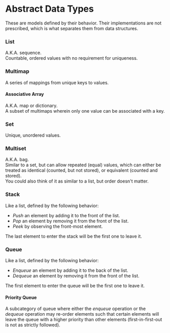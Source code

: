 # Abstract Data Types

These are models defined by their behavior. Their implementations are not prescribed, which is what separates them from data structures.

### List

A.K.A. sequence.<br>
Countable, ordered values with no requirement for uniqueness.

### Multimap

A series of mappings from unique keys to values.<br>

#### Associative Array

A.K.A. map or dictionary.<br>
A subset of multimaps wherein only one value can be associated with a key.

### Set
 
Unique, unordered values.

### Multiset

A.K.A. bag.<br>
Similar to a set, but can allow repeated (equal) values, which can either be treated as identical (counted, but not stored), or equivalent (counted and stored).<br>
You could also think of it as similar to a list, but order doesn't matter.

### Stack

Like a list, defined by the following behavior:
- *Push* an element by adding it to the front of the list.
- *Pop* an element by removing it from the front of the list.
- *Peek* by observing the front-most element.

The last element to enter the stack will be the first one to leave it.

### Queue

Like a list, defined by the following behavior:
- *Enqueue* an element by adding it to the back of the list.
- *Dequeue* an element by removing it from the front of the list.

The first element to enter the queue will be the first one to leave it.

#### Priority Queue

A subcategory of queue where either the *enqueue* operation or the *dequeue* operation may re-order elements such that certain elements will leave the queue with a higher priority than other elements (first-in-first-out is not as strictly followed).